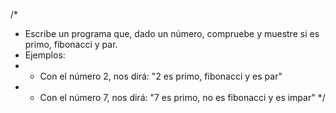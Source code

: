 /*
 * Escribe un programa que, dado un número, compruebe y muestre si es primo, fibonacci y par.
 * Ejemplos:
 * - Con el número 2, nos dirá: "2 es primo, fibonacci y es par"
 * - Con el número 7, nos dirá: "7 es primo, no es fibonacci y es impar"
 */
